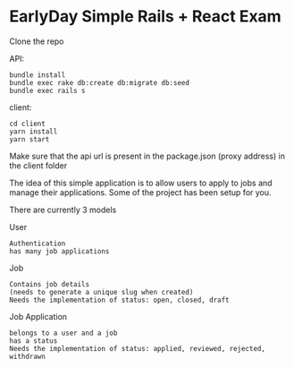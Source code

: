 # EarlyDay Simple Rails + React Exam

Clone the repo

API:

```
bundle install
bundle exec rake db:create db:migrate db:seed
bundle exec rails s
```

client:

```
cd client
yarn install
yarn start
```

Make sure that the api url is present in the package.json (proxy address) in the client folder

The idea of this simple application is to allow users to apply to jobs and manage their applications. Some of the project has been setup for you.

There are currently 3 models

User

```
Authentication
has many job applications
```

Job

```
Contains job details
(needs to generate a unique slug when created)
Needs the implementation of status: open, closed, draft
```

Job Application

```
belongs to a user and a job
has a status
Needs the implementation of status: applied, reviewed, rejected, withdrawn
```
